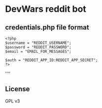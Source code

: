 DevWars reddit bot
===========

## credentials.php file format
    <?php
    $username = "REDDIT_USERNAME";
    $password = "REDDIT_PASSWORD";
    $email = "EMAIL_FOR_MESSAGES";

    $auth = "REDDIT_APP_ID:REDDIT_APP_SECRET";
    ?>
''''
## License

GPL v3
